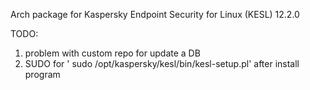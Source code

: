 
Arch package for Kaspersky Endpoint Security for Linux (KESL) 12.2.0

TODO:

1) problem with custom repo for update a DB
2) SUDO for ' sudo /opt/kaspersky/kesl/bin/kesl-setup.pl' after install program
